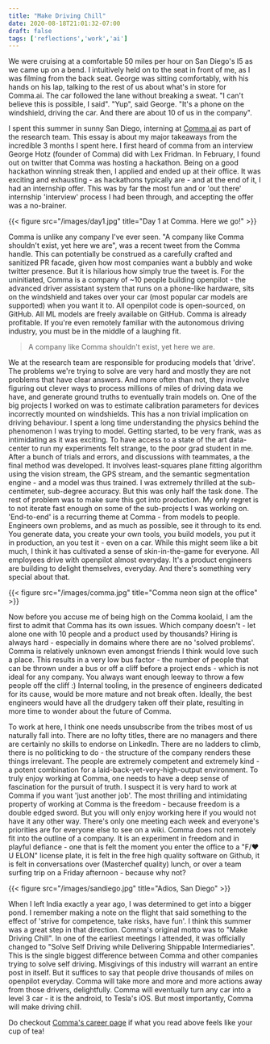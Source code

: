 ```yaml
---
title: "Make Driving Chill"
date: 2020-08-18T21:01:32-07:00
draft: false
tags: ['reflections','work','ai']
---
```


We were cruising at a comfortable 50 miles per hour on San Diego's I5 as we came up on a bend. I intuitively held on to the seat in front of me, as I was filming from the back seat. George was sitting comfortably, with his hands on his lap, talking to the rest of us about what's in store for Comma.ai. The car followed the lane without breaking a sweat. "I can't believe this is possible, I said". "Yup", said George. "It's a phone on the windshield, driving the car. And there are about 10 of us in the company". 

I spent this summer in sunny San Diego, interning at [Comma.ai](http://comma.ai) as part of the research team. This essay is about my major takeaways from the incredible 3 months I spent here. I first heard of comma from an interview George Hotz (founder of Comma) did with Lex Fridman. In February, I found out on twitter that Comma was hosting a hackathon. Being on a good hackathon winning streak then, I applied and ended up at their office. It was exciting and exhausting - as hackathons typically are - and at the end of it, I had an internship offer. This was by far the most fun and or 'out there' internship 'interview' process I had been through, and accepting the offer was a no-brainer. 

{{< figure src="/images/day1.jpg" title="Day 1 at Comma. Here we go!" >}}

Comma is unlike any company I've ever seen. "A company like Comma shouldn't exist, yet here we are", was a recent tweet from the Comma handle. This can potentially be construed as a carefully crafted and sanitized PR facade, given how most companies want a bubbly and woke twitter presence. But it is hilarious how simply true the tweet is. For the uninitiated, Comma is a company of ~10 people building openpilot - the advanced driver assistant system that runs on a phone-like hardware, sits on the windshield and takes over your car (most popular car models are supported) when you want it to. All openpilot code is open-sourced, on GitHub. All ML models are freely available on GitHub. Comma is already profitable. If you're even remotely familiar with the autonomous driving industry, you must be in the middle of a laughing fit. 
<!-- {{< tweet 1287433247849422851 >}} -->

>A company like Comma shouldn't exist, yet here we are.


We at the research team are responsible for producing models that 'drive'. The problems we're trying to solve are very hard and mostly they are not problems that have clear answers. And more often than not, they involve figuring out clever ways to process millions of miles of driving data we have, and generate ground truths to eventually train models on. One of the big projects I worked on was to estimate calibration parameters for devices incorrectly mounted on windshields. This has a non trivial implication on driving behaviour. I spent a long time understanding the physics behind the phenomenon I was trying to model. Getting started, to be very frank, was as intimidating as it was exciting. To have access to a state of the art data-center to run my experiments felt strange, to the poor grad student in me. After a bunch of trials and errors, and discussions with teammates, a the final method was developed. It involves least-squares plane fitting algorithm using the vision stream, the GPS stream, and the semantic segmentation engine - and a model was thus trained. I was extremely thrilled at the sub-centimeter, sub-degree accuracy. But this was only half the task done. The rest of problem was to make sure this got into production. My only regret is to not iterate fast enough on some of the sub-projects I was working on. 'End-to-end' is a recurring theme at Comma - from models to people. Engineers own problems, and as much as possible, see it through to its end. You generate data, you create your own tools, you build models, you put it in production, an you test it - even on a car. While this might seem like a bit much, I think it has cultivated a sense of skin-in-the-game for everyone. All employees drive with openpilot almost everyday. It's a product engineers are building to delight themselves, everyday. And there's something very special about that.

{{< figure src="/images/comma.jpg" title="Comma neon sign at the office" >}}

Now before you accuse me of being high on the Comma koolaid, I am the first to admit that Comma has its own issues. Which company doesn't - let alone one with 10 people and a product used by thousands? Hiring is always hard - especially in domains where there are no 'solved problems'. Comma is relatively unknown even amongst friends I think would love such a place. This results in a very low bus factor - the number of people that can be thrown under a bus or off a cliff before a project ends - which is not ideal for any company. You always want enough leeway to throw a few people off the cliff :) Internal tooling, in the presence of engineers dedicated for its cause, would be more mature and not break often. Ideally, the best engineers would have all the drudgery taken off their plate, resulting in more time to wonder about the future of  Comma.

To work at here, I think one needs unsubscribe from the tribes most of us naturally fall into. There are no lofty titles, there are no managers and there are certainly no skills to endorse on LinkedIn. There are no ladders to climb, there is no politicking to do - the structure of the company renders these things irrelevant. The people are extremely competent and extremely kind - a potent combination for a laid-back-yet-very-high-output environment. To truly enjoy working at Comma, one needs to have a deep sense of fascination for the pursuit of truth. I suspect it is very hard to work at Comma if you want 'just another job'. The most thrilling and intimidating property of working at Comma is the freedom - because freedom is a double edged sword. But you will only enjoy working here if you would not have it any other way. There's only one meeting each week and everyone's priorities are for everyone else to see on a wiki. Comma does not remotely fit into the outline of a company. It is an experiment in freedom and in playful defiance - one that is felt the moment you enter the office to a "F/:heart: U ELON" license plate, it is felt in the free high quality software on Github, it is felt in conversations over (Masterchef quality) lunch, or over a team surfing trip on a Friday afternoon - because why not?

{{< figure src="/images/sandiego.jpg" title="Adios, San Diego" >}}

When I left India exactly a year ago, I was determined to get into a bigger pond. I remember making a note on the flight that said something to the effect of 'strive for competence, take risks, have fun'. I think this summer was a great step in that direction. Comma's original motto was to "Make Driving Chill". In one of the earliest meetings I attended, it was officially changed to "Solve Self Driving while Delivering Shippable Intermediaries". This is the single biggest difference between Comma and other companies trying to solve self driving. Misgivings of this industry will warrant an entire post in itself. But it suffices to say that people drive thousands of miles on openpilot everyday. Comma will take more and more and more actions away from those drivers, delightfully. Comma will eventually turn any car into a level 3 car - it is the android, to Tesla's iOS. But most importantly, Comma will make driving chill.

Do checkout [Comma's career page](https://comma.ai/jobs) if what you read above feels like your cup of tea!
